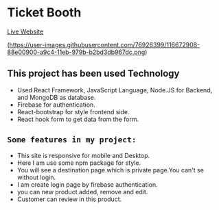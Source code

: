# Ticket Booth

[Live Website](https://ticket-booth-df745.web.app/)

(https://user-images.githubusercontent.com/76926399/116672908-88e00900-a9c4-11eb-979b-b2bd3db967dc.png)

## This project has been used Technology

* Used React Framework, JavaScript Language, Node.JS for Backend, and MongoDB as database.
* Firebase for authentication.
* React-bootstrap for style frontend side.
* React hook form to get data from the form.

## `Some features in my project:`

* This site is responsive for mobile and Desktop.
* Here I am use some npm package for style.
* You will see a destination page.which is private page.You can't se without login.
* I am create login page by firebase authentication.
* you can new product added, remove and edit.
* Customer can review in this product.